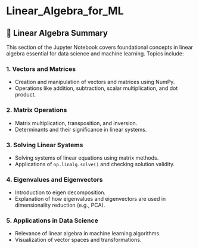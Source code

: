 # Linear_Algebra_for_ML
## 📐 Linear Algebra Summary

This section of the Jupyter Notebook covers foundational concepts in linear algebra essential for data science and machine learning. Topics include:

### 1. **Vectors and Matrices**
- Creation and manipulation of vectors and matrices using NumPy.
- Operations like addition, subtraction, scalar multiplication, and dot product.

### 2. **Matrix Operations**
- Matrix multiplication, transposition, and inversion.
- Determinants and their significance in linear systems.

### 3. **Solving Linear Systems**
- Solving systems of linear equations using matrix methods.
- Applications of `np.linalg.solve()` and checking solution validity.

### 4. **Eigenvalues and Eigenvectors**
- Introduction to eigen decomposition.
- Explanation of how eigenvalues and eigenvectors are used in dimensionality reduction (e.g., PCA).

### 5. **Applications in Data Science**
- Relevance of linear algebra in machine learning algorithms.
- Visualization of vector spaces and transformations.
